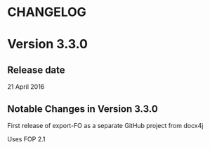 CHANGELOG
=========


Version 3.3.0
=============

Release date
------------

21 April 2016


Notable Changes in Version 3.3.0
---------------------------------

First release of export-FO as a separate GitHub project from docx4j

Uses FOP 2.1


